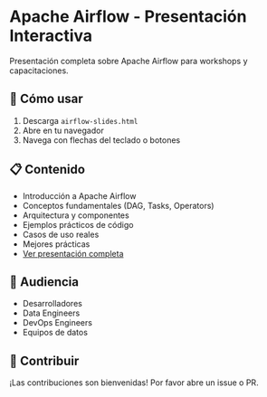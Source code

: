 # Apache Airflow - Presentación Interactiva

Presentación completa sobre Apache Airflow para workshops y capacitaciones.

## 🚀 Cómo usar

1. Descarga `airflow-slides.html`
2. Abre en tu navegador
3. Navega con flechas del teclado o botones

## 📋 Contenido

- Introducción a Apache Airflow
- Conceptos fundamentales (DAG, Tasks, Operators)
- Arquitectura y componentes
- Ejemplos prácticos de código
- Casos de uso reales
- Mejores prácticas
- [Ver presentación completa](airflow-slides.html)

## 🎯 Audiencia

- Desarrolladores
- Data Engineers  
- DevOps Engineers
- Equipos de datos

## 📝 Contribuir

¡Las contribuciones son bienvenidas! Por favor abre un issue o PR.
